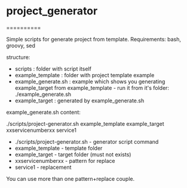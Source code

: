 # project_generator
==========

Simple scripts for generate project from template. Requirements: bash, groovy, sed

structure:

* scripts : folder with script itself
* example_template : folder with project template example
* example_generate.sh : example which shows you generating example_target from example_template - run it from it's folder: ./example_generate.sh
* example_target : generated by example_generate.sh 



example_generate.sh content:

./scripts/project-generator.sh example_template example_target xxservicenumberxx service1

* ./scripts/project-generator.sh - generator script command
* example_template - template folder
* example_target - target folder (must not exists)
* xxservicenumberxx - pattern for replace
* service1 - replacement


You can use more than one pattern+replace couple.
